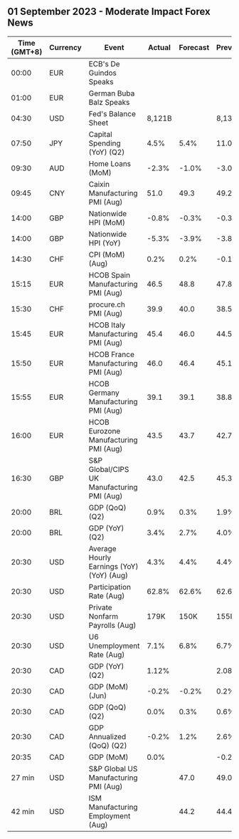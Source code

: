 ## 01 September 2023 - Moderate Impact Forex News

| Time (GMT+8) | Currency | Event | Actual | Forecast | Previous |
|------|----------|-------|--------|----------|----------|
| 00:00 | EUR | ECB's De Guindos Speaks |  |  |  |
| 01:00 | EUR | German Buba Balz Speaks |  |  |  |
| 04:30 | USD | Fed's Balance Sheet | 8,121B |  | 8,139B |
| 07:50 | JPY | Capital Spending (YoY) (Q2) | 4.5% | 5.4% | 11.0% |
| 09:30 | AUD | Home Loans (MoM) | -2.3% | -1.0% | -3.0% |
| 09:45 | CNY | Caixin Manufacturing PMI (Aug) | 51.0 | 49.3 | 49.2 |
| 14:00 | GBP | Nationwide HPI (MoM) | -0.8% | -0.3% | -0.3% |
| 14:00 | GBP | Nationwide HPI (YoY) | -5.3% | -3.9% | -3.8% |
| 14:30 | CHF | CPI (MoM) (Aug) | 0.2% | 0.2% | -0.1% |
| 15:15 | EUR | HCOB Spain Manufacturing PMI (Aug) | 46.5 | 48.8 | 47.8 |
| 15:30 | CHF | procure.ch PMI (Aug) | 39.9 | 40.0 | 38.5 |
| 15:45 | EUR | HCOB Italy Manufacturing PMI (Aug) | 45.4 | 46.0 | 44.5 |
| 15:50 | EUR | HCOB France Manufacturing PMI (Aug) | 46.0 | 46.4 | 45.1 |
| 15:55 | EUR | HCOB Germany Manufacturing PMI (Aug) | 39.1 | 39.1 | 38.8 |
| 16:00 | EUR | HCOB Eurozone Manufacturing PMI (Aug) | 43.5 | 43.7 | 42.7 |
| 16:30 | GBP | S&P Global/CIPS UK Manufacturing PMI (Aug) | 43.0 | 42.5 | 45.3 |
| 20:00 | BRL | GDP (QoQ) (Q2) | 0.9% | 0.3% | 1.9% |
| 20:00 | BRL | GDP (YoY) (Q2) | 3.4% | 2.7% | 4.0% |
| 20:30 | USD | Average Hourly Earnings (YoY) (YoY) (Aug) | 4.3% | 4.4% | 4.4% |
| 20:30 | USD | Participation Rate (Aug) | 62.8% | 62.6% | 62.6% |
| 20:30 | USD | Private Nonfarm Payrolls (Aug) | 179K | 150K | 155K |
| 20:30 | USD | U6 Unemployment Rate (Aug) | 7.1% | 6.8% | 6.7% |
| 20:30 | CAD | GDP (YoY) (Q2) | 1.12% |  | 2.08% |
| 20:30 | CAD | GDP (MoM) (Jun) | -0.2% | -0.2% | 0.2% |
| 20:30 | CAD | GDP (QoQ) (Q2) | 0.0% | 0.3% | 0.6% |
| 20:30 | CAD | GDP Annualized (QoQ) (Q2) | -0.2% | 1.2% | 2.6% |
| 20:35 | CAD | GDP (MoM) | 0.0% |  | -0.2% |
| 27 min | USD | S&P Global US Manufacturing PMI (Aug) |  | 47.0 | 49.0 |
| 42 min | USD | ISM Manufacturing Employment (Aug) |  | 44.2 | 44.4 |
